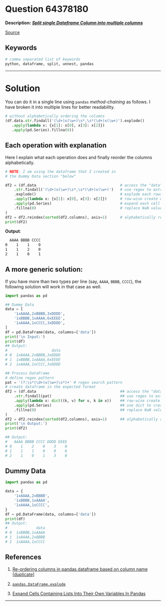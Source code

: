 # Question 64378180

**Description: [_Split single Dataframe Column into multiple columns_][#Q]**

[Source][#Q]

[#Q]: https://stackoverflow.com/questions/64378180/split-single-dataframe-column-into-multiple-columns/64379445#64379445

## Keywords

```bash
# comma separated list of keywords
python, dataframe, split, unnest, pandas
```

---

# Solution

You can do it in a single line using `pandas` *method-chaining* as follows. I have broken it into multiple lines for better readability.

```python
# without alphabetically ordering the columns
(df.data.str.findall('(\d+)x(\w+)\s*,\s*(\d+)x(\w+)').explode()
   .apply(lambda x: {x[1]: x[0], x[3]: x[2]})
   .apply(pd.Series).fillna(0)) 
```

## Each operation with explanation

Here I explain what each operation does and finally reorder the columns alphabetically.

```python
# NOTE: I am using the dataframe that I created in 
# the Dummy Data section "below"

df2 = (df.data                                      # access the "data"-column
    .str.findall('(\d+)x(\w+)\s*,\s*(\d+)x(\w+)')   # use regex to extract patterns
    .explode()                                      # explode each rows' list into columns
    .apply(lambda x: {x[1]: x[0], x[3]: x[2]})      # row-wise create dict to construct final {column: count} structure
    .apply(pd.Series)                               # expand each cell into columns
    .fillna(0)                                      # replace NaN values with 0
)
df2 = df2.reindex(sorted(df2.columns), axis=1)      # alphabetically reorder columns
print(df2)
```

**Output**:  

```bash
  AAAA BBBB CCCC
0    1    1    0
1    1    2    0
2    1    0    1
```

## A more generic solution:

If you have more than two types per line (say, `AAAA`, `BBBB`, `CCCC`), the following solution will work in that case as well.

```python
import pandas as pd

## Dummy Data
data = [
    '1xAAAA,2xBBBB,3xDDDD', 
    '1xBBBB,1xAAAA,6xEEEE', 
    '1xAAAA,1xCCCC,3xDDDD', 
]
df = pd.DataFrame(data, columns=['data'])
print('\n Input:')
print(df)
## Output:
#                    data
# 0  1xAAAA,2xBBBB,3xDDDD
# 1  1xBBBB,1xAAAA,6xEEEE
# 2  1xAAAA,1xCCCC,3xDDDD

## Process DataFrame
# define regex pattern    
pat = '(?:\s*(\d+)x(\w+)\s*)+' # regex search pattern
# create dataframe in the expected format
df2 = (df.data                                      ## access the "data"-column
    .str.findall(pat)                               ## use regex to extract patterns
    .apply(lambda x: dict((k, v) for v, k in x))    ## row-wise create dict to construct final {column: count} structure
    .apply(pd.Series)                               ## use dict to create columns
    .fillna(0)                                      ## replace NaN values with 0
)
df2 = df2.reindex(sorted(df2.columns), axis=1)      ## alphabetically reorder columns
print('\n Output:')
print(df2)

## Output:
#   AAAA BBBB CCCC DDDD EEEE
# 0    1    2    0    3    0
# 1    1    1    0    0    6
# 2    1    0    1    3    0
```

## Dummy Data

```python
import pandas as pd

data = {
    '1xAAAA,2xBBBB', 
    '1xBBBB,1xAAAA', 
    '1xAAAA,1xCCCC', 
}
df = pd.DataFrame(data, columns=['data'])
print(df)
## Output:
#             data
# 0  1xBBBB,1xAAAA
# 1  1xAAAA,2xBBBB
# 2  1xAAAA,1xCCCC
```

## References

1. [Re-ordering columns in pandas dataframe based on column name [duplicate]][#stackoverflow-ref-01]

1. [`pandas.DataFrame.explode`][pandas-explode-docs]

1. [Expand Cells Containing Lists Into Their Own Variables In Pandas][#pandas-expand-cells-to-columns]

[#stackoverflow-ref-01]: https://stackoverflow.com/questions/11067027/re-ordering-columns-in-pandas-dataframe-based-on-column-name 
[pandas-explode-docs]: https://pandas.pydata.org/pandas-docs/stable/reference/api/pandas.DataFrame.explode.html
[#pandas-expand-cells-to-columns]: https://chrisalbon.com/python/data_wrangling/pandas_expand_cells_containing_lists/

---
